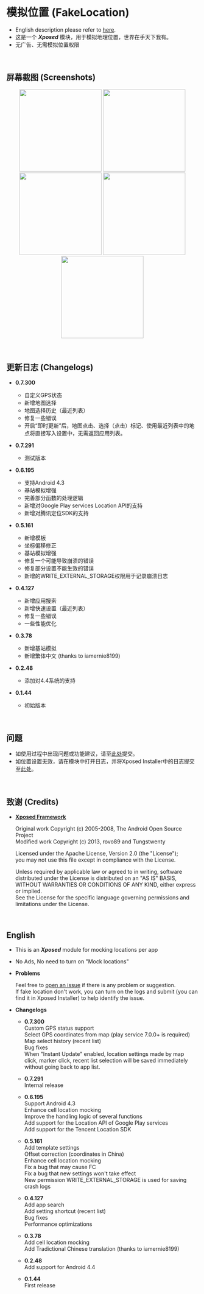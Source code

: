 # 模拟位置 (FakeLocation)

- English description please refer to [here](https://github.com/j2rong/FakeLocation#english).
- 这是一个 ***Xposed*** 模块，用于模拟地理位置，世界在手天下我有。
- 无广告、无需模拟位置权限

<br/>

## 屏幕截图 (Screenshots)

<p align="center">
<img src="https://github.com/j2rong/FakeLocation/blob/master/art/screenshots/main_0_1_44.png" width="216"></a>
<img src="https://github.com/j2rong/FakeLocation/blob/master/art/screenshots/settings_0_1_44.png" width="216"></a>
<img src="https://github.com/j2rong/FakeLocation/blob/master/art/screenshots/per_app_settings_0_3_73.png" width="216"></a>
<img src="https://github.com/j2rong/FakeLocation/blob/master/art/screenshots/map_select_amap_0_7_300.png" width="216"></a>
<img src="https://github.com/j2rong/FakeLocation/blob/master/art/screenshots/shortcut_list_0_7_300.png" width="216"></a>
</p>
<br/>

## 更新日志 (Changelogs)

- **0.7.300**
  - 自定义GPS状态     
  - 新增地图选择     
  - 地图选择历史（最近列表）     
  - 修复一些错误     
  - 开启“即时更新”后，地图点击、选择（点击）标记、使用最近列表中的地点将直接写入设置中，无需返回应用列表。    

- **0.7.291**
  - 测试版本

- **0.6.195**
  - 支持Android 4.3    
  - 基站模拟增强    
  - 完善部分函数的处理逻辑    
  - 新增对Google Play services Location API的支持    
  - 新增对腾讯定位SDK的支持    

- **0.5.161**
  - 新增模板    
  - 坐标偏移修正    
  - 基站模拟增强    
  - 修复一个可能导致崩溃的错误    
  - 修复部分设置不能生效的错误    
  - 新增的WRITE_EXTERNAL_STORAGE权限用于记录崩溃日志    
  
- **0.4.127**
  - 新增应用搜索    
  - 新增快速设置（最近列表）    
  - 修复一些错误    
  - 一些性能优化    

- **0.3.78**
  - 新增基站模拟
  - 新增繁体中文 (thanks to iamernie8199)

- **0.2.48**
  - 添加对4.4系统的支持

- **0.1.44**
  - 初始版本

<br/>

## 问题

- 如使用过程中出现问题或功能建议，请至[此处](https://github.com/j2rong/FakeLocation/issues/new)提交。
- 如位置设置无效，请在模块中打开日志，并将Xposed Installer中的日志提交至[此处](https://github.com/j2rong/FakeLocation/issues/new)。

<br/>

## 致谢 (Credits)

- [**Xposed Framework**](https://github.com/rovo89/Xposed)

  Original work Copyright (c) 2005-2008, The Android Open Source Project    
  Modified work Copyright (c) 2013, rovo89 and Tungstwenty    

  Licensed under the Apache License, Version 2.0 (the "License");    
  you may not use this file except in compliance with the License.    

  Unless required by applicable law or agreed to in writing, software   
  distributed under the License is distributed on an "AS IS" BASIS,   
  WITHOUT WARRANTIES OR CONDITIONS OF ANY KIND, either express or implied.   
  See the License for the specific language governing permissions and   
  limitations under the License.

<br/>

## English

- This is an ***Xposed*** module for mocking locations per app

- No Ads, No need to turn on "Mock locations"

- **Problems**

  Feel free to [open an issue](https://github.com/j2rong/FakeLocation/issues/new) if there is any problem or suggestion.      
  If fake location don't work, you can turn on the logs and submit (you can find it in Xposed Installer) to help identify the issue.


- **Changelogs**

  - **0.7.300**     
    Custom GPS status support     
    Select GPS coordinates from map (play service 7.0.0+ is required)     
    Map select history (recent list)     
    Bug fixes     
    When "Instant Update" enabled, location settings made by map click, marker click, recent list selection will be saved immediately without going back to app list.         

  - **0.7.291**     
    Internal release     

  - **0.6.195**     
    Support Android 4.3     
    Enhance cell location mocking     
    Improve the handling logic of several functions     
    Add support for the Location API of Google Play services     
    Add support for the Tencent Location SDK     

  - **0.5.161**    
    Add template settings     
	Offset correction (coordinates in China)     
	Enhance cell location mocking    
	Fix a bug that may cause FC    
	Fix a bug that new settings won't take effect    
	New permission WRITE_EXTERNAL_STORAGE is used for saving crash logs    

  - **0.4.127**    
    Add app search    
    Add setting shortcut (recent list)    
    Bug fixes    
    Performance optimizations    

  - **0.3.78**    
    Add cell location mocking     
    Add Tradictional Chinese translation (thanks to iamernie8199)    

  - **0.2.48**    
    Add support for Android 4.4    

  - **0.1.44**    
    First release    